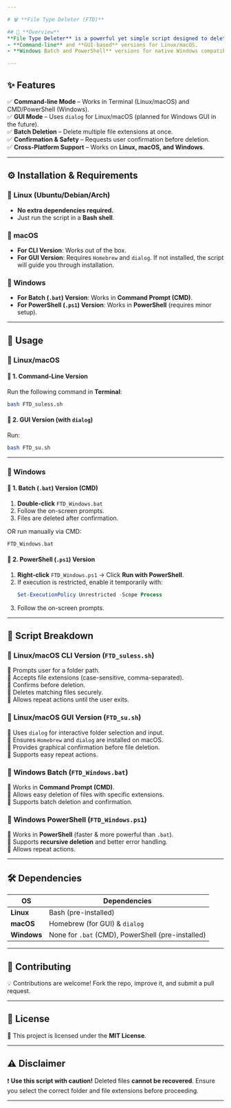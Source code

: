 ```yaml
---

# 🗑️ **File Type Deleter (FTD)**

## 📌 **Overview**
**File Type Deleter** is a powerful yet simple script designed to delete files of specific extensions from a selected folder. It offers:
- **Command-line** and **GUI-based** versions for Linux/macOS.
- **Windows Batch and PowerShell** versions for native Windows compatibility.

---
```


## ✨ **Features**
✅ **Command-line Mode** – Works in Terminal (Linux/macOS) and CMD/PowerShell (Windows).  
✅ **GUI Mode** – Uses `dialog` for Linux/macOS (planned for Windows GUI in the future).  
✅ **Batch Deletion** – Delete multiple file extensions at once.  
✅ **Confirmation & Safety** – Requests user confirmation before deletion.  
✅ **Cross-Platform Support** – Works on **Linux, macOS, and Windows**.  

---

## ⚙️ **Installation & Requirements**

### 🔹 **Linux (Ubuntu/Debian/Arch)**
- **No extra dependencies required.**  
- Just run the script in a **Bash shell**.

### 🍏 **macOS**
- **For CLI Version**: Works out of the box.  
- **For GUI Version**: Requires `Homebrew` and `dialog`. If not installed, the script will guide you through installation.

### 🏁 **Windows**
- **For Batch (`.bat`) Version**: Works in **Command Prompt (CMD)**.  
- **For PowerShell (`.ps1`) Version**: Works in **PowerShell** (requires minor setup).  

---

## 🚀 **Usage**

### **🔹 Linux/macOS**
#### 📌 1. **Command-Line Version**
Run the following command in **Terminal**:
```bash
bash FTD_suless.sh
```

#### 📌 2. **GUI Version (with `dialog`)**
Run:
```bash
bash FTD_su.sh
```

---

### **🏁 Windows**
#### 📌 1. **Batch (`.bat`) Version (CMD)**
1. **Double-click** `FTD_Windows.bat`
2. Follow the on-screen prompts.
3. Files are deleted after confirmation.

OR run manually via CMD:
```cmd
FTD_Windows.bat
```

#### 📌 2. **PowerShell (`.ps1`) Version**
1. **Right-click** `FTD_Windows.ps1` → Click **Run with PowerShell**.
2. If execution is restricted, enable it temporarily with:
   ```powershell
   Set-ExecutionPolicy Unrestricted -Scope Process
   ```
3. Follow the on-screen prompts.

---

## 📝 **Script Breakdown**
### 🔹 **Linux/macOS CLI Version (`FTD_suless.sh`)**
📍 Prompts user for a folder path.  
📍 Accepts file extensions (case-sensitive, comma-separated).  
📍 Confirms before deletion.  
📍 Deletes matching files securely.  
📍 Allows repeat actions until the user exits.  

### 🔹 **Linux/macOS GUI Version (`FTD_su.sh`)**
📍 Uses `dialog` for interactive folder selection and input.  
📍 Ensures `Homebrew` and `dialog` are installed on macOS.  
📍 Provides graphical confirmation before file deletion.  
📍 Supports easy repeat actions.  

### 🔹 **Windows Batch (`FTD_Windows.bat`)**
📍 Works in **Command Prompt (CMD)**.  
📍 Allows easy deletion of files with specific extensions.  
📍 Supports batch deletion and confirmation.  

### 🔹 **Windows PowerShell (`FTD_Windows.ps1`)**
📍 Works in **PowerShell** (faster & more powerful than `.bat`).  
📍 Supports **recursive deletion** and better error handling.  
📍 Allows repeat actions.  

---

## 🛠️ **Dependencies**
| **OS**   | **Dependencies**            |
|----------|-----------------------------|
| **Linux**  | Bash (pre-installed)        |
| **macOS**  | Homebrew (for GUI) & `dialog`  |
| **Windows** | None for `.bat` (CMD), PowerShell (pre-installed) |

---

## 🤝 **Contributing**
💡 Contributions are welcome! Fork the repo, improve it, and submit a pull request.  

---

## 📜 **License**
🔖 This project is licensed under the **MIT License**.

---

## ⚠️ **Disclaimer**
❗ **Use this script with caution!** Deleted files **cannot be recovered**. Ensure you select the correct folder and file extensions before proceeding.  

---
